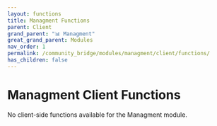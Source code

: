 ```yaml
---
layout: functions
title: Managment Functions
parent: Client
grand_parent: "📊 Managment"
great_grand_parent: Modules
nav_order: 1
permalink: /community_bridge/modules/managment/client/functions/
has_children: false
---
```


# Managment Client Functions
No client-side functions available for the Managment module.
